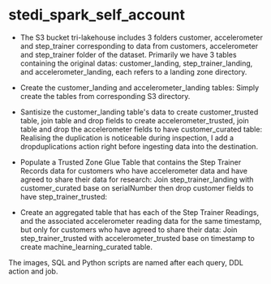 # stedi_spark_self_account

- The S3 bucket tri-lakehouse includes 3 folders customer, accelerometer and step_trainer corresponding to data from customers, accelerometer and step_trainer folder of the dataset. Primarily we have 3 tables containing the original datas: customer_landing, step_trainer_landing, and accelerometer_landing, each refers to a landing zone directory.

- Create the customer_landing and accelerometer_landing tables:
Simply create the tables from corresponding S3 directory.

- Santisize the customer_landing table's data to create customer_trusted table, join table and drop fields to create accelerometer_trusted, join table and drop the accelerometer fields to have customer_curated table:
Realising the duplication is noticeable during inspection, I add a dropduplications action right before ingesting data into the destination.

- Populate a Trusted Zone Glue Table that contains the Step Trainer Records data for customers who have accelerometer data and have agreed to share their data for research:
Join step_trainer_landing with customer_curated base on serialNumber then drop customer fields to have step_trainer_trusted:

- Create an aggregated table that has each of the Step Trainer Readings, and the associated accelerometer reading data for the same timestamp, but only for customers who have agreed to share their data:
Join step_trainer_trusted with accelerometer_trusted base on timestamp to create machine_learning_curated table.

The images, SQL and Python scripts are named after each query, DDL action and job.